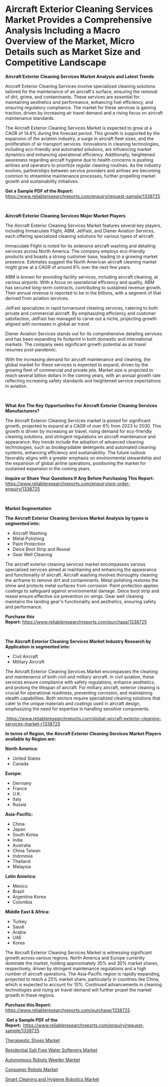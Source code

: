 <p><h1>Aircraft Exterior Cleaning Services Market Provides a Comprehensive Analysis Including a Macro Overview of the Market, Micro Details such as Market Size and Competitive Landscape</h1></p><p><strong>Aircraft Exterior Cleaning Services Market Analysis and Latest Trends</strong></p>
<p><p>Aircraft Exterior Cleaning Services involve specialized cleaning solutions tailored for the maintenance of an aircraft's surface, ensuring the removal of dirt, grime, and contaminants. These services are essential for maintaining aesthetics and performance, enhancing fuel efficiency, and ensuring regulatory compliance. The market for these services is gaining traction, driven by increasing air travel demand and a rising focus on aircraft maintenance standards.</p><p>The Aircraft Exterior Cleaning Services Market is expected to grow at a CAGR of 14.8% during the forecast period. This growth is supported by the expansion of the aviation industry, a surge in aircraft fleet sizes, and the proliferation of air transport services. Innovations in cleaning technologies, including eco-friendly and automated solutions, are influencing market dynamics and enhancing operational efficiency. Additionally, heightened awareness regarding aircraft hygiene due to health concerns is pushing airlines and operators to prioritize regular cleaning routines. As the industry evolves, partnerships between service providers and airlines are becoming common to streamline maintenance processes, further propelling market growth and sustainability initiatives.</p></p>
<p><strong>Get a Sample PDF of the Report:&nbsp;</strong> <a href="https://www.reliableresearchreports.com/enquiry/request-sample/1338725?utm_campaign=10&utm_medium=2&utm_source=Github&utm_content=ia&utm_term=08012025&utm_id=aircraft-exterior-cleaning-services">https://www.reliableresearchreports.com/enquiry/request-sample/1338725</a></p>
<p>&nbsp;</p>
<p><strong>Aircraft Exterior Cleaning Services Major Market Players</strong></p>
<p><p>The Aircraft Exterior Cleaning Services Market features several key players, including Immaculate Flight, ABM, JetFast, and Diener Aviation Services, each offering specialized cleaning solutions for various types of aircraft. </p><p>Immaculate Flight is noted for its extensive aircraft washing and detailing services across North America. The company employs eco-friendly products and boasts a strong customer base, leading to a growing market presence. Estimates suggest the North American aircraft cleaning market might grow at a CAGR of around 6% over the next few years.</p><p>ABM is known for providing facility services, including aircraft cleaning, at various airports. With a focus on operational efficiency and quality, ABM has secured long-term contracts, contributing to sustained revenue growth. Their annual revenue is reported to be in the billions, with a segment of that derived from aviation services.</p><p>JetFast specializes in rapid turnaround cleaning services, catering to both private and commercial aircraft. By emphasizing efficiency and customer satisfaction, JetFast has managed to carve out a niche, projecting growth aligned with increases in global air travel.</p><p>Diener Aviation Services stands out for its comprehensive detailing services and has been expanding its footprint in both domestic and international markets. The company sees significant growth potential as air travel resumes post-pandemic.</p><p>With the increasing demand for aircraft maintenance and cleaning, the global market for these services is expected to expand, driven by the growing fleet of commercial and private jets. Market size is projected to reach several billion dollars in the coming years, with an annual growth rate reflecting increasing safety standards and heightened service expectations in aviation.</p></p>
<p>&nbsp;</p>
<p><strong>What Are The Key Opportunities For Aircraft Exterior Cleaning Services Manufacturers?</strong></p>
<p><p>The Aircraft Exterior Cleaning Services market is poised for significant growth, projected to expand at a CAGR of over 6% from 2023 to 2030. This growth is driven by increasing air travel, rising demand for eco-friendly cleaning solutions, and stringent regulations on aircraft maintenance and appearance. Key trends include the adoption of advanced cleaning technologies, such as biodegradable detergents and automated cleaning systems, enhancing efficiency and sustainability. The future outlook favorably aligns with a greater emphasis on environmental stewardship and the expansion of global airline operations, positioning the market for sustained expansion in the coming years.</p></p>
<p><strong>Inquire or Share Your Questions If Any Before Purchasing This Report:</strong> <a href="https://www.reliableresearchreports.com/enquiry/pre-order-enquiry/1338725?utm_campaign=10&utm_medium=2&utm_source=Github&utm_content=ia&utm_term=08012025&utm_id=aircraft-exterior-cleaning-services">https://www.reliableresearchreports.com/enquiry/pre-order-enquiry/1338725</a></p>
<p>&nbsp;</p>
<p><strong>Market Segmentation</strong></p>
<p><strong>The Aircraft Exterior Cleaning Services Market Analysis by types is segmented into:</strong></p>
<p><ul><li>Aircraft Washing</li><li>Metal Polishing</li><li>Paint Protection</li><li>Deice Boot Strip and Reseal</li><li>Gear Well Cleaning</li></ul></p>
<p><p>The aircraft exterior cleaning services market encompasses various specialized services aimed at maintaining and enhancing the appearance and functionality of aircraft. Aircraft washing involves thoroughly cleaning the airframe to remove dirt and contaminants. Metal polishing restores the shine and protects metal surfaces from corrosion. Paint protection applies coatings to safeguard against environmental damage. Deice boot strip and reseal ensure effective ice prevention on wings. Gear well cleaning maintains the landing gear's functionality and aesthetics, ensuring safety and performance.</p></p>
<p><strong>Purchase this Report:&nbsp;</strong><a href="https://www.reliableresearchreports.com/purchase/1338725?utm_campaign=10&utm_medium=2&utm_source=Github&utm_content=ia&utm_term=08012025&utm_id=aircraft-exterior-cleaning-services">https://www.reliableresearchreports.com/purchase/1338725</a></p>
<p>&nbsp;</p>
<p><strong>The Aircraft Exterior Cleaning Services Market Industry Research by Application is segmented into:</strong></p>
<p><ul><li>Civil Aircraft</li><li>Military Aircraft</li></ul></p>
<p><p>The Aircraft Exterior Cleaning Services Market encompasses the cleaning and maintenance of both civil and military aircraft. In civil aviation, these services ensure compliance with safety regulations, enhance aesthetics, and prolong the lifespan of aircraft. For military aircraft, exterior cleaning is crucial for operational readiness, preventing corrosion, and maintaining stealth capabilities. Both sectors require specialized cleaning solutions that cater to the unique materials and coatings used in aircraft design, emphasizing the need for expertise in handling sensitive components.</p></p>
<p><a href="https://www.reliableresearchreports.com/global-aircraft-exterior-cleaning-services-market-r1338725?utm_campaign=10&utm_medium=2&utm_source=Github&utm_content=ia&utm_term=08012025&utm_id=aircraft-exterior-cleaning-services">&nbsp;https://www.reliableresearchreports.com/global-aircraft-exterior-cleaning-services-market-r1338725</a></p>
<p><strong>In terms of Region, the Aircraft Exterior Cleaning Services Market Players available by Region are:</strong></p>
<p>
    <p> <strong> North America: </strong>
        <ul>
            <li>United States</li>
            <li>Canada</li>
        </ul>
        </p> 
    <p> <strong> Europe: </strong>
        <ul>
            <li>Germany</li>
            <li>France</li>
            <li>U.K.</li>
            <li>Italy</li>
            <li>Russia</li>
        </ul>
        </p> 
    <p> <strong> Asia-Pacific: </strong>
        <ul>
            <li>China</li>
            <li>Japan</li>
            <li>South Korea</li>
            <li>India</li>
            <li>Australia</li>
            <li>China Taiwan</li>
            <li>Indonesia</li>
            <li>Thailand</li>
            <li>Malaysia</li>
        </ul>
        </p> 
    <p> <strong> Latin America: </strong>
        <ul>
            <li>Mexico</li>
            <li>Brazil</li>
            <li>Argentina Korea</li>
            <li>Colombia</li>
        </ul>
        </p> 
    <p> <strong> Middle East & Africa: </strong>
        <ul>
            <li>Turkey</li>
            <li>Saudi</li>
            <li>Arabia</li>
            <li>UAE</li>
            <li>Korea</li>
        </ul>
    </p>
    </p>
<p><p>The Aircraft Exterior Cleaning Services Market is witnessing significant growth across various regions. North America and Europe currently dominate the market, holding approximately 35% and 30% market shares, respectively, driven by stringent maintenance regulations and a high number of aircraft operations. The Asia-Pacific region is rapidly expanding, projected to reach a 25% market share, particularly in countries like China, which is expected to account for 10%. Continued advancements in cleaning technologies and rising air travel demand will further propel the market growth in these regions.</p></p>
<p><strong>Purchase this Report: </strong><a href="https://www.reliableresearchreports.com/purchase/1338725?utm_campaign=10&utm_medium=2&utm_source=Github&utm_content=ia&utm_term=08012025&utm_id=aircraft-exterior-cleaning-services">https://www.reliableresearchreports.com/purchase/1338725</a></p>
<p>&nbsp;<strong>Get a Sample PDF of the Report:&nbsp;&nbsp;</strong><a href="https://www.reliableresearchreports.com/enquiry/request-sample/1338725?utm_campaign=10&utm_medium=2&utm_source=Github&utm_content=ia&utm_term=08012025&utm_id=aircraft-exterior-cleaning-services">https://www.reliableresearchreports.com/enquiry/request-sample/1338725</a></p>
<p><strong></strong></p>
<p><p><a href="https://github.com/SanjidaMahmud54/Market-Research-Report-List-1/blob/main/therapeutic-shoes-market.md?utm_campaign=10&utm_medium=2&utm_source=Github&utm_content=ia&utm_term=08012025&utm_id=aircraft-exterior-cleaning-services">Therapeutic Shoes Market</a></p><p><a href="https://github.com/ulyssacrayne00231/Market-Research-Report-List-1/blob/main/residential-salt-free-water-softeners-market.md?utm_campaign=10&utm_medium=2&utm_source=Github&utm_content=ia&utm_term=08012025&utm_id=aircraft-exterior-cleaning-services">Residential Salt Free Water Softeners Market</a></p><p><a href="https://github.com/hgf64gh/Market-Research-Report-List-1/blob/main/autonomous-robots-weeder-market.md?utm_campaign=10&utm_medium=2&utm_source=Github&utm_content=ia&utm_term=08012025&utm_id=aircraft-exterior-cleaning-services">Autonomous Robots Weeder Market</a></p><p><a href="https://github.com/WashimHussain441/Market-Research-Report-List-1/blob/main/consumer-robots-market.md?utm_campaign=10&utm_medium=2&utm_source=Github&utm_content=ia&utm_term=08012025&utm_id=aircraft-exterior-cleaning-services">Consumer Robots Market</a></p><p><a href="https://github.com/manesros8/Market-Research-Report-List-1/blob/main/smart-cleaning-and-hygiene-robotics-market.md?utm_campaign=10&utm_medium=2&utm_source=Github&utm_content=ia&utm_term=08012025&utm_id=aircraft-exterior-cleaning-services">Smart Cleaning and Hygiene Robotics Market</a></p></p>